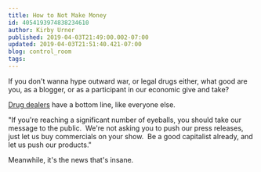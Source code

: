 ```yaml
---
title: How to Not Make Money
id: 4054193974838234610
author: Kirby Urner
published: 2019-04-03T21:49:00.002-07:00
updated: 2019-04-03T21:51:40.421-07:00
blog: control_room
tags: 
---
```


If you don't wanna hype outward war, or legal drugs either, what good are you, as a blogger, or as a participant in our economic give and take?

[Drug dealers](https://mybizmo.blogspot.com/2016/08/drug-pushers.html) have a bottom line, like everyone else.

"If you're reaching a significant number of eyeballs, you should take our message to the public.  We're not asking you to push our press releases, just let us buy commercials on your show.  Be a good capitalist already, and let us push our products."

Meanwhile, it's the news that's insane.